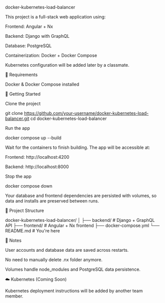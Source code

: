 docker-kubernetes-load-balancer

This project is a full-stack web application using:

Frontend: Angular + Nx

Backend: Django with GraphQL

Database: PostgreSQL

Containerization: Docker + Docker Compose

Kubernetes configuration will be added later by a classmate.

🔧 Requirements

Docker & Docker Compose installed

🚀 Getting Started

Clone the project

git clone https://github.com/your-username/docker-kubernetes-load-balancer.git
cd docker-kubernetes-load-balancer

Run the app

docker compose up --build

Wait for the containers to finish building. The app will be accessible at:

Frontend: http://localhost:4200

Backend: http://localhost:8000

Stop the app

docker compose down

Your database and frontend dependencies are persisted with volumes, so data and installs are preserved between runs.

📂 Project Structure

docker-kubernetes-load-balancer/
│
├── backend/ # Django + GraphQL API
├── frontend/ # Angular + Nx frontend
├── docker-compose.yml
└── README.md # You're here

🧠 Notes

User accounts and database data are saved across restarts.

No need to manually delete .nx folder anymore.

Volumes handle node_modules and PostgreSQL data persistence.

☁️ Kubernetes (Coming Soon)

Kubernetes deployment instructions will be added by another team member.
